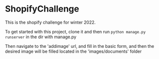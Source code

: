 # ShopifyChallenge

This is the shopify challenge for winter 2022.

To get started with this project, clone it and then run `python manage.py runserver` in the dir with manage.py

Then navigate to the 'addimage' url, and fill in the basic form, and then the desired image will be filled located in the 'images/documents' folder
